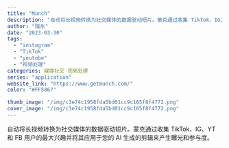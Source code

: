 ```yaml
---
title: "Munch"
description: "自动将长视频转换为社交媒体的数据驱动短片。蒙克通过收集 TikTok、IG、YT 和 FB 用户的最大兴趣并将其应用于您"
author: "瑞东"
date: "2023-03-30"
tags:
  - "instagram"
  - "TikTok"
  - "youtobe"
  - "视频处理"
categories: 媒体社交 视频处理
series: "application"
website_link: "https://www.getmunch.com/"
color: "#FF5867"

thumb_image: "/img/c3e74c1958fda5bd01cc9c165f8f4772.png"
cover_image: "/img/c3e74c1958fda5bd01cc9c165f8f4772.png"
---
```


自动将长视频转换为社交媒体的数据驱动短片。蒙克通过收集 TikTok、IG、YT 和 FB 用户的最大兴趣并将其应用于您的 AI 生成的剪辑来产生曝光和参与度。 